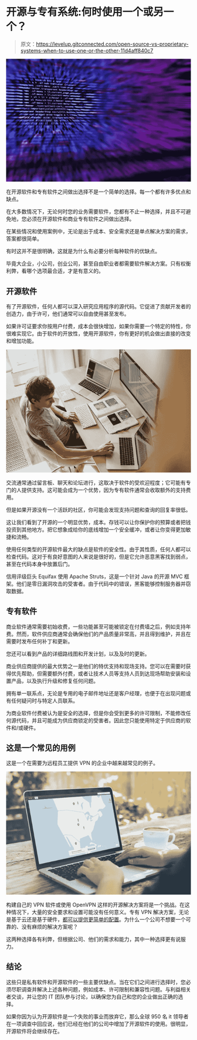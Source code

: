 # 开源与专有系统:何时使用一个或另一个？

> 原文：<https://levelup.gitconnected.com/open-source-vs-proprietary-systems-when-to-use-one-or-the-other-11d4aff840c7>

![](img/b25a3ff0ea9706299c7ed07b06c009af.png)

在开源软件和专有软件之间做出选择不是一个简单的选择。每一个都有许多优点和缺点。

在大多数情况下，无论何时您的业务需要软件，您都有不止一种选择，并且不可避免地，您必须在开源软件和商业专有软件之间做出选择。

在某些情况和使用案例中，无论是出于成本、安全需求还是单点解决方案的需求，答案都很简单。

有时这并不是很明确，这就是为什么有必要分析每种软件的优缺点。

毕竟大企业，小公司，创业公司，甚至自由职业者都需要软件解决方案。只有权衡利弊，看哪个选项最合适，才是有意义的。

## 开源软件

有了开源软件，任何人都可以深入研究应用程序的源代码。它促进了贡献开发者的创造力，由于许可，他们通常可以自由使用甚至发布。

如果许可证要求你按用户付费，成本会很快增加，如果你需要一个特定的特性，你很难实现它。由于软件的开放性，使用开源软件，你有更好的机会做出直接的改变和增加功能。

![](img/f39be02a9ff1fa615e2479925887fa1b.png)

交流通常通过留言板、聊天和论坛进行，这取决于软件的受欢迎程度；它可能有专门的人提供支持。这可能会成为一个优势，因为专有软件通常会收取额外的支持费用。

但是如果开源没有一个活跃的社区，你可能会发现支持问题和查询的回复率很低。

这让我们看到了开源的一个明显优势，成本。存钱可以让你保护你的预算或者把钱投资到其他地方。把它想象成给你的底线增加一个安全缓冲，或者让你变得更加敏捷和流畅。

使用任何类型的开源软件最大的缺点是软件的安全性。由于其性质，任何人都可以检查代码。这对于有良好意图的人来说是很好的，但是它允许恶意黑客找到弱点，甚至在代码本身中放置后门。

信用评级巨头 Equifax 使用 Apache Struts，这是一个针对 Java 的开源 MVC 框架。他们是零日漏洞攻击的受害者。由于代码中的错误，黑客能够控制服务器并窃取数据。

## 专有软件

商业软件通常需要初始收费，一些功能甚至可能被锁定在付费墙之后，例如支持年费。然而，软件供应商通常会确保他们的产品质量非常高，并且得到维护，并且在需要时发布任何补丁和更新。

您还可以看到产品的详细路线图和开发计划，以及及时的更新。

商业供应商提供的最大优势之一是他们的特优支持和现场支持。您可以在需要时获得优先帮助，但需要额外付费，或者让技术人员等支持人员到达现场帮助安装和设置产品，以及执行升级和修复任何问题。

拥有单一联系点，无论是专用的电子邮件地址还是客户经理，也便于在出现问题或有任何疑问时与特定人员联系。

为商业软件付费被认为是安全的选择，但是你会受到更多的许可限制，不能修改任何源代码，并且可能成为供应商锁定的受害者。因此您只能使用特定于供应商的软件和/或硬件。

## 这是一个常见的用例

这是一个在需要为远程员工提供 VPN 的企业中越来越常见的例子。

![](img/7a1c452c7fb693f305bd5287c0dddf0a.png)

构建自己的 VPN 软件或使用 OpenVPN 这样的开源解决方案将是一个挑战。在这种情况下，大量的安全要求和设置可能没有任何意义。专有 VPN 解决方案，无论是基于云还是基于硬件，[都可以提供更简单的配置](https://www.perimeter81.com/solutions/openvpn-alternative)。为什么一个公司不想要一个可靠的、没有麻烦的解决方案呢？

这两种选择各有利弊，但根据公司、他们的需求和能力，其中一种选择更有说服力。

## 结论

这些只是私有软件和开源软件的一些主要优缺点。当在它们之间进行选择时，您必须尽职调查并解决上述各种问题，例如成本、许可限制和兼容性问题。与利益相关者交谈，并让您的 IT 团队参与讨论，以确保您为自己和您的企业做出正确的选择。

如果你因为认为开源软件是一个失败的事业而放弃它，那么全球 950 名 it 领导者在一项调查中回应说，他们已经在他们的公司中增加了开源软件的使用。很明显，开源软件将会继续存在。